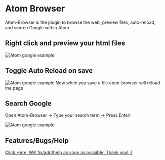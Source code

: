 # Atom Browser

Atom-Browser is the plugin to browse the web, preview files, auto-reload, and search Google within Atom

## Right click and preview your html files

![Atom google example](https://github.com/sean-codes/atom-browser/raw/master/example_preview.gif?v=3)


## Toggle Auto Reload on save

![Atom google example](https://github.com/sean-codes/atom-browser/raw/master/example_reload.gif?v=3)
Now when you save a file atom-browser will reload the page

## Search Google

Open Atom-Browser -> Type your search term -> Press Enter!

![Atom google example](https://github.com/sean-codes/atom-browser/raw/master/example_search.gif?v=3)

## Features/Bugs/Help

[Click Here: Will fix/add/help as soon as possible! Thank you! :\]](https://github.com/sean-codes/atom-browser/issues)
